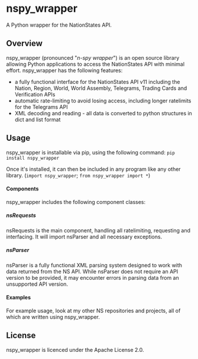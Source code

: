 # nspy_wrapper
A Python wrapper for the NationStates API.

## Overview
nspy_wrapper (pronounced "*n-spy wrapper*") is an open source library allowing Python applications to access the NationStates API with minimal effort.
nspy_wrapper has the following features:
* a fully functional interface for the NationStates API v11 including the Nation, Region, World, World Assembly, Telegrams, Trading Cards and Verification APIs
* automatic rate-limiting to avoid losing access, including longer ratelimits for the Telegrams API
* XML decoding and reading - all data is converted to python structures in dict and list format

## Usage
nspy_wrapper is installable via pip, using the following command:
```pip install nspy_wrapper```

Once it's installed, it can then be included in any program like any other library. (```import nspy_wrapper```; ```from nspy_wrapper import *```) 

#### Components
nspy_wrapper includes the following component classes:
##### nsRequests
nsRequests is the main component, handling all ratelimiting, requesting and interfacing. It will import nsParser and all necessary exceptions.
##### nsParser
nsParser is a fully functional XML parsing system designed to work with data returned from the NS API. While nsParser does not require an API version to be provided, it may encounter errors in parsing data from an unsupported API version.

#### Examples
For example usage, look at my other NS repositories and projects, all of which are written using nspy_wrapper.

## License
nspy_wrapper is licenced under the Apache License 2.0.
